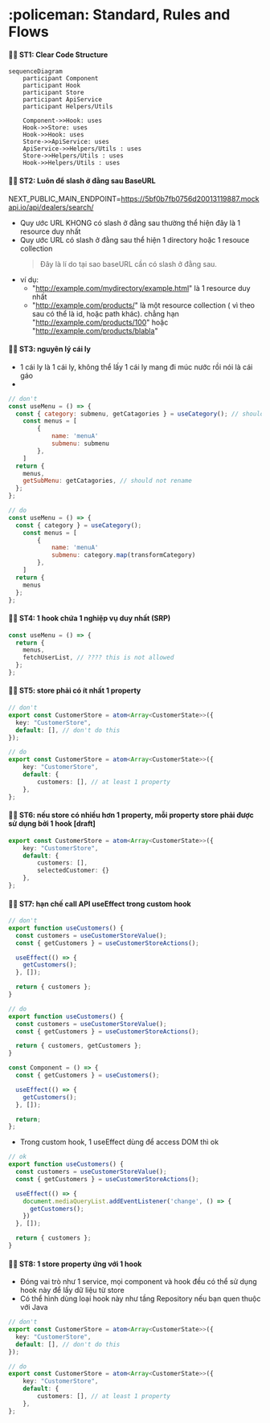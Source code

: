 <h1>:policeman: Standard, Rules and Flows </h1>

#### :policeman: ST1: Clear Code Structure

```mermaid
sequenceDiagram
    participant Component
    participant Hook
    participant Store
    participant ApiService
    participant Helpers/Utils

	Component->>Hook: uses
	Hook->>Store: uses
	Hook->>Hook: uses
	Store->>ApiService: uses
	ApiService->>Helpers/Utils : uses
	Store->>Helpers/Utils : uses
	Hook->>Helpers/Utils : uses
```

#### :policeman: ST2: Luôn để slash ở đằng sau BaseURL

NEXT_PUBLIC_MAIN_ENDPOINT=https://5bf0b7fb0756d20013119887.mockapi.io/api/dealers/search/

- Quy ước URL KHONG có slash ở đằng sau thường thể hiện đây là 1 resource duy nhất
- Quy ước URL có slash ở đằng sau thể hiện 1 directory hoặc 1 resouce collection
  > Đây là lí do tại sao baseURL cần có slash ở đằng sau.
- ví dụ:
  - "http://example.com/mydirectory/example.html" là 1 resource duy nhất
  - "http://example.com/products/" là một resource collection ( vì theo sau có thể là id, hoặc path khác). chẳng hạn "http://example.com/products/100" hoặc "http://example.com/products/blabla"

#### :policeman: ST3: nguyên lý cái ly

- 1 cái ly là 1 cái ly, không thể lấy 1 cái ly mang đi múc nước rồi nói là cái gáo
-

```js
// don't
const useMenu = () => {
  const { category: submenu, getCatagories } = useCategory(); // should not rename
	const menus = [
		{
			name: 'menuA'
			submenu: submenu
		},
	]
  return {
	menus,
    getSubMenu: getCatagories, // should not rename
  };
};
```

```js
// do
const useMenu = () => {
  const { category } = useCategory();
  	const menus = [
		{
			name: 'menuA'
			submenu: category.map(transformCategory)
		},
	]
  return {
    menus
  };
};
```

#### :policeman: ST4: 1 hook chứa 1 nghiệp vụ duy nhất (SRP)

```js
const useMenu = () => {
  return {
    menus,
    fetchUserList, // ???? this is not allowed
  };
};
```

#### :policeman: ST5: store phải có ít nhất 1 property

```ts
// don't
export const CustomerStore = atom<Array<CustomerState>>({
  key: "CustomerStore",
  default: [], // don't do this
});
```

```ts
// do
export const CustomerStore = atom<Array<CustomerState>>({
	key: "CustomerStore",
	default: {
		customers: [], // at least 1 property
	},
};
```

#### :policeman: ST6: nếu store có nhiều hơn 1 property, mỗi property store phải được sử dụng bởi 1 hook [draft]

```ts
export const CustomerStore = atom<Array<CustomerState>>({
	key: "CustomerStore",
	default: {
		customers: [],
		selectedCustomer: {}
	},
};
```

#### :policeman: ST7: hạn chế call API useEffect trong custom hook

```js
// don't
export function useCustomers() {
  const customers = useCustomerStoreValue();
  const { getCustomers } = useCustomerStoreActions();

  useEffect(() => {
    getCustomers();
  }, []);

  return { customers };
}
```

```js
// do
export function useCustomers() {
  const customers = useCustomerStoreValue();
  const { getCustomers } = useCustomerStoreActions();

  return { customers, getCustomers };
}

const Component = () => {
  const { getCustomers } = useCustomers();

  useEffect(() => {
    getCustomers();
  }, []);

  return;
};
```

- Trong custom hook, 1 useEffect dùng để access DOM thì ok 
```js
// ok 
export function useCustomers() {
  const customers = useCustomerStoreValue();
  const { getCustomers } = useCustomerStoreActions();

  useEffect(() => {
    document.mediaQueryList.addEventListener('change', () => {
      getCustomers();
    })
  }, []);

  return { customers };
}
```

#### :policeman: ST8: 1 store property ứng với 1 hook
- Đóng vai trò như 1 service, mọi component và hook đều có thể sử dụng hook này để lấy dữ liệu từ store
- Có thể hình dùng loại hook này như tầng Repository nếu bạn quen thuộc với Java

```ts
// don't
export const CustomerStore = atom<Array<CustomerState>>({
  key: "CustomerStore",
  default: [], // don't do this
});
```

```ts
// do
export const CustomerStore = atom<Array<CustomerState>>({
	key: "CustomerStore",
	default: {
		customers: [], // at least 1 property
	},
};
```